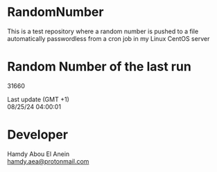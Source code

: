 # RandomNumber    
This is a test repository where a random number is pushed to a file automatically passwordless from a cron job in my Linux CentOS server    
# Random Number of the last run   
31660
      
Last update (GMT +1)    
08/25/24 04:00:01
# Developer    
Hamdy Abou El Anein   
hamdy.aea@protonmail.com
